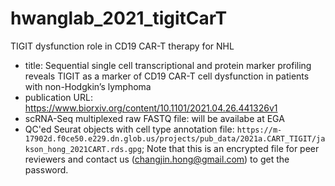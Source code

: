 # hwanglab_2021_tigitCarT
TIGIT dysfunction role in CD19 CAR-T therapy for NHL
- title: Sequential single cell transcriptional and protein marker profiling reveals TIGIT as a marker of CD19 CAR-T cell dysfunction in patients with non-Hodgkin’s lymphoma
- publication URL: https://www.biorxiv.org/content/10.1101/2021.04.26.441326v1
- scRNA-Seq multiplexed raw FASTQ file: will be availabe at EGA
- QC'ed Seurat objects with cell type annotation file: `https://m-17902d.f0ce50.e229.dn.glob.us/projects/pub_data/2021a.CART_TIGIT/jakson_hong_2021CART.rds.gpg`; Note that this is an encrypted file for peer reviewers and contact us (changjin.hong@gmail.com) to get the password.

